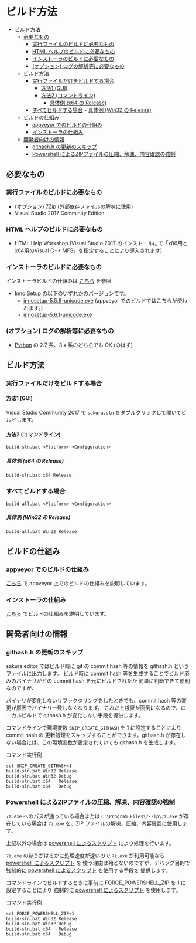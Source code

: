 ﻿# ビルド方法

<!-- TOC -->

- [ビルド方法](#ビルド方法)
    - [必要なもの](#必要なもの)
        - [実行ファイルのビルドに必要なもの](#実行ファイルのビルドに必要なもの)
        - [HTML ヘルプのビルドに必要なもの](#html-ヘルプのビルドに必要なもの)
        - [インストーラのビルドに必要なもの](#インストーラのビルドに必要なもの)
        - [(オプション) ログの解析等に必要なもの](#オプション-ログの解析等に必要なもの)
    - [ビルド方法](#ビルド方法-1)
        - [実行ファイルだけをビルドする場合](#実行ファイルだけをビルドする場合)
            - [方法1 (GUI)](#方法1-gui)
            - [方法2 (コマンドライン)](#方法2-コマンドライン)
                - [具体例 (x64 の Release)](#具体例-x64-の-release)
        - [すべてビルドする場合](#すべてビルドする場合)
                - [具体例 (Win32 の Release)](#具体例-win32-の-release)
    - [ビルドの仕組み](#ビルドの仕組み)
        - [appveyor でのビルドの仕組み](#appveyor-でのビルドの仕組み)
        - [インストーラの仕組み](#インストーラの仕組み)
    - [開発者向けの情報](#開発者向けの情報)
        - [githash.h の更新のスキップ](#githashh-の更新のスキップ)
        - [Powershell によるZIPファイルの圧縮、解凍、内容確認の強制](#powershell-によるzipファイルの圧縮解凍内容確認の強制)

<!-- /TOC -->

## 必要なもの

### 実行ファイルのビルドに必要なもの

- (オプション) [7Zip](https://sevenzip.osdn.jp/) (外部依存ファイルの解凍に使用)
- Visual Studio 2017 Comminity Edition

### HTML ヘルプのビルドに必要なもの

- HTML Help Workshop (Visual Studio 2017 のインストールにて「x86用とx64用のVisual C++ MFS」を指定することにより導入されます)

### インストーラのビルドに必要なもの

インストーラビルドの仕組みは [こちら](installer/readme.md) を参照

- [Inno Setup](http://www.jrsoftware.org/isdl.php) の以下のいずれかのバージョンです。
    - [innosetup-5.5.9-unicode.exe](http://files.jrsoftware.org/is/5/) (appveyor でのビルドではこちらが使われます。)
    - [innosetup-5.6.1-unicode.exe](http://www.jrsoftware.org/isdl.php)

### (オプション) ログの解析等に必要なもの

- [Python](https://www.python.org/) の 2.7 系、3.x 系のどちらでも OK (のはず)

## ビルド方法

### 実行ファイルだけをビルドする場合

#### 方法1 (GUI)

Visual Studio Community 2017 で `sakura.sln` をダブルクリックして開いてビルドします。

#### 方法2 (コマンドライン)

```
build-sln.bat <Platform> <Configuration>
```

##### 具体例 (x64 の Release)

```
build-sln.bat x64 Release
```


### すべてビルドする場合

```
build-all.bat <Platform> <Configuration>
```

##### 具体例 (Win32 の Release)

```
build-all.bat Win32 Release
```

## ビルドの仕組み

### appveyor でのビルドの仕組み

[こちら](appveyor.md) で appveyor 上でのビルドの仕組みを説明しています。

### インストーラの仕組み

[こちら](installer/readme.md) でビルドの仕組みを説明しています。

## 開発者向けの情報

### githash.h の更新のスキップ

sakura editor ではビルド時に git の commit hash 等の情報を githash.h というファイルに出力します。
ビルド時に commit hash 等を生成することでビルド済みのバイナリがどの commit hash を元にビルドされたか
簡単に判断できて便利なのですが、

バイナリが変化しないリファクタリングをしたときでも、commit hash 等の変更が原因でバイナリ一致しなくなります。
これだと検証が面倒になるので、ローカルビルドで githash.h が変化しない手段を提供します。

コマンドラインで環境変数 ```SKIP_CREATE_GITHASH``` を 1 に設定することにより commit hash の
更新処理をスキップすることができます。githash.h が存在しない場合には、この環境変数が設定されていても
githash.h を生成します。

コマンド実行例

```
set SKIP_CREATE_GITHASH=1
build-sln.bat Win32 Release
build-sln.bat Win32 Debug
build-sln.bat x64   Release
build-sln.bat x64   Debug
```


### Powershell によるZIPファイルの圧縮、解凍、内容確認の強制

`7z.exe` へのパスが通っている場合または `C:\Program Files\7-Zip\7z.exe` が存在している場合は
`7z.exe` を、ZIP ファイルの解凍、圧縮、内容確認に使用します。

上記以外の場合は [powershell によるスクリプト](tools/zip/readme.md) により処理を行います。

`7z.exe` のほうがはるかに処理速度が速いので `7z.exe` が利用可能なら [powershell によるスクリプト](tools/zip/readme.md) を
使う理由は殆どないのですが、デバッグ目的で強制的に [powershell によるスクリプト](tools/zip/readme.md) を使用する手段を
提供します。

コマンドラインでビルドするときに事前に FORCE_POWERSHELL_ZIP を 1 に設定することにより
強制的に [powershell によるスクリプト](tools/zip/readme.md) を使用します。

コマンド実行例

```
set FORCE_POWERSHELL_ZIP=1
build-sln.bat Win32 Release
build-sln.bat Win32 Debug
build-sln.bat x64   Release
build-sln.bat x64   Debug
```


